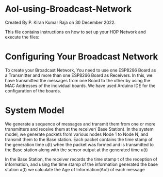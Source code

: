 # AoI-using-Broadcast-Network
Created By P. Kiran Kumar Raja on 30 December 2022.

This file contains instructions on how to set up your HOP Network and execute the files:

Configuring Your Broadcast Network
==================================
To create your Broadcast Network, You need to use one ESP8266 Board as a Transmitter and more than one ESP8266 Board as Receivers. In this, we have transmitted the messages from one Board to the other by using the MAC Addresses of the individual boards.
We have used Arduino IDE for the configuration of the boards.

System Model
==================================
We generate a sequence of messages and transmit them from one or more transmitters and receive them at the receiver( Base Station). In the
system model, we generate packets from various nodes Node 1 to Node N, and transmit them to the Base station. Each packet contains the time
stamp of the generation time u(t) when the packet was formed and is transmitted to the Base station along with the sensor output at the generated time u(t)

In the Base Station, the receiver records the time stamp t of the reception of information, and using the time stamp of the information generated the base station u(t) we calculate the Age of Information(AoI) of each message
 
